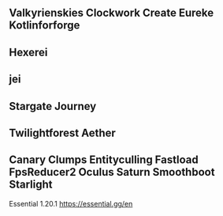 Valkyrienskies
Clockwork
Create
Eureke
Kotlinforforge
----------------------
Hexerei
----------------------
jei
----------------------
Stargate Journey
----------------------
Twilightforest
Aether
----------------------
Canary
Clumps
Entityculling
Fastload
FpsReducer2
Oculus
Saturn
Smoothboot
Starlight
----------------------
Essential 1.20.1  https://essential.gg/en
